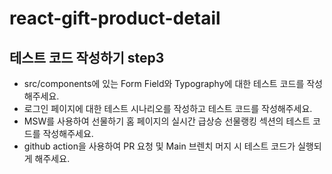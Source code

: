 # react-gift-product-detail

## 테스트 코드 작성하기 step3

- src/components에 있는 Form Field와 Typography에 대한 테스트 코드를 작성해주세요.
- 로그인 페이지에 대한 테스트 시나리오를 작성하고 테스트 코드를 작성해주세요.
- MSW를 사용하여 선물하기 홈 페이지의 실시간 급상승 선물랭킹 섹션의 테스트 코드를 작성해주세요.
- github action을 사용하여 PR 요청 및 Main 브렌치 머지 시 테스트 코드가 실행되게 해주세요.
